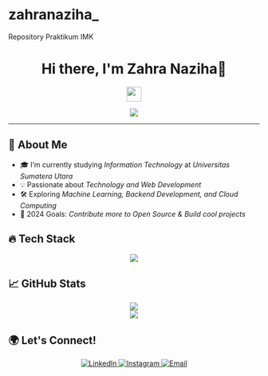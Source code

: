 # zahranaziha_
Repository Praktikum IMK
<h1 align="center">Hi there, I'm Zahra Naziha👋</h1>
<p align="center">
  <img src="https://media.giphy.com/media/hvRJCLFzcasrR4ia7z/giphy.gif" width="30px">
</p>

<p align="center">
  <img src="https://readme-typing-svg.herokuapp.com?color=%23F7C92D&center=true&vCenter=true&lines=Welcome+to+my+GitHub!+🚀;Full-Stack+Developer+💻;AI+&+Data+Enthusiast+🤖;Open+Source+Contributor+🌍">
</p>

---

## 🚀 About Me
- 🎓 I’m currently studying *Information Technology* at *Universitas Sumatera Utara*  
- 💡 Passionate about *Technology and Web Development*  
- 🛠 Exploring *Machine Learning, Backend Development, and Cloud Computing*  
- 🎯 2024 Goals: *Contribute more to Open Source & Build cool projects*  

## 🔥 Tech Stack
<p align="center">
  <img src="https://skillicons.dev/icons?i=html,css,js,react,python,,mysql,git,github,vscode,figma" />
</p>

## 📈 GitHub Stats  
<p align="center">
  <img src="https://github-readme-stats.vercel.app/api?username=YOUR_USERNAME&show_icons=true&theme=radical" />
  <br />
  <img src="https://github-readme-streak-stats.herokuapp.com/?user=YOUR_USERNAME&theme=radical" />
</p>

## 🌍 Let's Connect!
<p align="center">
  <a href="www.linkedin.com/in/zahranaziha" target="_blank">
    <img alt="LinkedIn" src="https://img.shields.io/badge/LinkedIn-blue?style=for-the-badge&logo=linkedin&logoColor=white" />
  </a>
 <a href="[https://instagram.com/YOUR_INSTAGRAM](https://www.instagram.com/zahranaziha_?igsh=MXJpOGllY2Jpcmc4dw%3D%3D&utm_source=qr)" target="_blank">
    <img alt="Instagram" src="https://img.shields.io/badge/Instagram-purple?style=for-the-badge&logo=instagram&logoColor=white" />
</a>
  <a href="mailto:YOUR_EMAIL">
    <img alt="Email" src="https://img.shields.io/badge/Email-red?style=for-the-badge&logo=gmail&logoColor=white" />
  </a>
</p>
